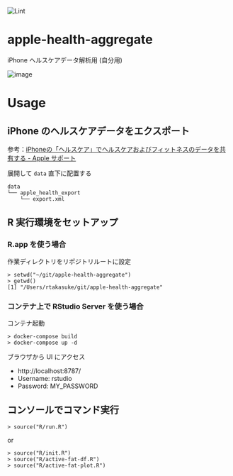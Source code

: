 ![Lint](https://github.com/rtakasuke/apple-health-aggregate/workflows/Lint/badge.svg)

# apple-health-aggregate
iPhone ヘルスケアデータ解析用 (自分用)  
  
  
![image](https://user-images.githubusercontent.com/1833985/110993843-2fdbf780-83bb-11eb-9427-dc10e3f5d4ea.png)


# Usage
## iPhone のヘルスケアデータをエクスポート
参考：[iPhoneの「ヘルスケア」でヘルスケアおよびフィットネスのデータを共有する - Apple サポート](https://support.apple.com/ja-jp/guide/iphone/iph27f6325b2/ios)

展開して `data` 直下に配置する

```
data
└── apple_health_export
    └── export.xml
```

## R 実行環境をセットアップ

### R.app を使う場合
作業ディレクトリをリポジトリルートに設定
```
> setwd("~/git/apple-health-aggregate")
> getwd()
[1] "/Users/rtakasuke/git/apple-health-aggregate"
```

### コンテナ上で RStudio Server を使う場合
コンテナ起動
```
> docker-compose build
> docker-compose up -d
```

ブラウザから UI にアクセス
 - http://localhost:8787/<br>
 - Username: rstudio<br>
 - Password: MY_PASSWORD


## コンソールでコマンド実行
```
> source("R/run.R")
```
or
```
> source("R/init.R")
> source("R/active-fat-df.R")
> source("R/active-fat-plot.R")
```
